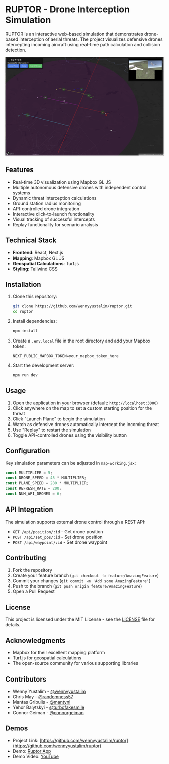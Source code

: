# RUPTOR - Drone Interception Simulation

RUPTOR is an interactive web-based simulation that demonstrates drone-based interception of aerial threats. The project visualizes defensive drones intercepting incoming aircraft using real-time path calculation and collision detection.

![RUPTOR Screenshot](demo.png)

## Features

- Real-time 3D visualization using Mapbox GL JS
- Multiple autonomous defensive drones with independent control systems
- Dynamic threat interception calculations
- Ground station radius monitoring
- API-controlled drone integration
- Interactive click-to-launch functionality
- Visual tracking of successful intercepts
- Replay functionality for scenario analysis

## Technical Stack

- **Frontend**: React, Next.js
- **Mapping**: Mapbox GL JS
- **Geospatial Calculations**: Turf.js
- **Styling**: Tailwind CSS

## Installation

1. Clone this repository:

    ```bash
    git clone https://github.com/wennyyustalim/ruptor.git
    cd ruptor
    ```

2. Install dependencies:

    ```bash
    npm install
    ```

3. Create a `.env.local` file in the root directory and add your Mapbox token:

    ```
    NEXT_PUBLIC_MAPBOX_TOKEN=your_mapbox_token_here
    ```

4. Start the development server:

    ```bash
    npm run dev
    ```

## Usage

1. Open the application in your browser (default: `http://localhost:3000`)
2. Click anywhere on the map to set a custom starting position for the threat
3. Click "Launch Plane" to begin the simulation
4. Watch as defensive drones automatically intercept the incoming threat
5. Use "Replay" to restart the simulation
6. Toggle API-controlled drones using the visibility button

## Configuration

Key simulation parameters can be adjusted in `map-working.jsx`:

```javascript
const MULTIPLIER = 5;
const DRONE_SPEED = 45 * MULTIPLIER;
const PLANE_SPEED = 280 * MULTIPLIER;
const REFRESH_RATE = 200;
const NUM_API_DRONES = 6;
```

## API Integration

The simulation supports external drone control through a REST API:

- `GET /api/position/:id` - Get drone position
- `POST /api/set_pos/:id` - Set drone position
- `POST /api/waypoint/:id` - Set drone waypoint

## Contributing

1. Fork the repository
2. Create your feature branch (`git checkout -b feature/AmazingFeature`)
3. Commit your changes (`git commit -m 'Add some AmazingFeature'`)
4. Push to the branch (`git push origin feature/AmazingFeature`)
5. Open a Pull Request

## License

This project is licensed under the MIT License - see the [LICENSE](LICENSE) file for details.

## Acknowledgments

- Mapbox for their excellent mapping platform
- Turf.js for geospatial calculations
- The open-source community for various supporting libraries

## Contributors

- Wenny Yustalim - [@wennyyustalim](https://github.com/wennyyustalim)
- Chris May - [@randomness57](https://github.com/randomness57)
- Mantas Gribulis - [@mantyni](https://github.com/mantyni)
- Yehor Balytskyi - [@turbofakesmile](https://github.com/turbofakesmile)
- Connor Geiman - [@connorgeiman](https://github.com/connorgeiman)

## Demos

- Project Link: [https://github.com/wennyyustalim/ruptor](https://github.com/wennyyustalim/ruptor)
- Demo: [Ruptor App](https://interruptor.vercel.app/)
- Demo Video: [YouTube](https://youtu.be/7ceBnX0v0qw)
